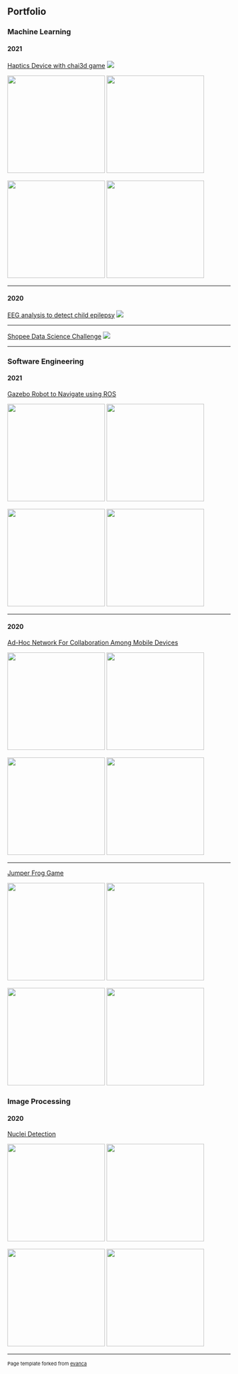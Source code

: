 ## Portfolio

### Machine Learning 

#### 2021
[Haptics Device with chai3d game](/sample_page)
<img src="images/dummy_thumbnail.jpg?raw=true"/>
<p float="left">
  <img src="images/dummy_thumbnail.jpg?raw=true" width="220" />
  <img src="images/dummy_thumbnail.jpg?raw=true" width="220" /> 
</p>
<p float="left">
  <img src="images/dummy_thumbnail.jpg?raw=true" width="220" />
  <img src="images/dummy_thumbnail.jpg?raw=true" width="220" /> 
</p>

---

#### 2020

[EEG analysis to detect child epilepsy](/vitroxeeg)
<img src="images/dummy_thumbnail.jpg?raw=true"/>

---
[Shopee Data Science Challenge](/shopeechallenge)
<img src="images/dummy_thumbnail.jpg?raw=true"/>

---

### Software Engineering

#### 2021

[Gazebo Robot to Navigate using ROS](/ARSrobotics)

<p float="left">
  <img src="images/dummy_thumbnail.jpg?raw=true" width="220" />
  <img src="images/dummy_thumbnail.jpg?raw=true" width="220" /> 
</p>
<p float="left">
  <img src="images/dummy_thumbnail.jpg?raw=true" width="220" />
  <img src="images/dummy_thumbnail.jpg?raw=true" width="220" /> 
</p>

---

#### 2020

[Ad-Hoc Network For Collaboration Among Mobile Devices](/SEGP_bluetooth)
<p float="left">
  <img src="images/dummy_thumbnail.jpg?raw=true" width="220" />
  <img src="images/dummy_thumbnail.jpg?raw=true" width="220" /> 
</p>
<p float="left">
  <img src="images/dummy_thumbnail.jpg?raw=true" width="220" />
  <img src="images/dummy_thumbnail.jpg?raw=true" width="220" /> 
</p>

---

[Jumper Frog Game](/jumperfrog)
<p float="left">
  <img src="images/dummy_thumbnail.jpg?raw=true" width="220" />
  <img src="images/dummy_thumbnail.jpg?raw=true" width="220" /> 
</p>
<p float="left">
  <img src="images/dummy_thumbnail.jpg?raw=true" width="220" />
  <img src="images/dummy_thumbnail.jpg?raw=true" width="220" /> 
</p>

### Image Processing

#### 2020

[Nuclei Detection](/nucleidetection)

<p float="left">
  <img src="images/dummy_thumbnail.jpg?raw=true" width="220" />
  <img src="images/dummy_thumbnail.jpg?raw=true" width="220" /> 
</p>
<p float="left">
  <img src="images/dummy_thumbnail.jpg?raw=true" width="220" />
  <img src="images/dummy_thumbnail.jpg?raw=true" width="220" /> 
</p>



---
<p style="font-size:11px">Page template forked from <a href="https://github.com/evanca/quick-portfolio">evanca</a></p>
<!-- Remove above link if you don't want to attibute -->
